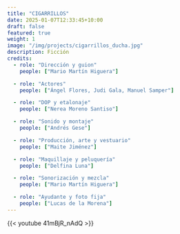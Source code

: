 ```yaml
---
title: "CIGARRILLOS"
date: 2025-01-07T12:33:45+10:00
draft: false
featured: true
weight: 1
image: "/img/projects/cigarrillos_ducha.jpg"
description: Ficción
credits:
  - role: "Dirección y guion"
    people: ["Mario Martín Higuera"]

  - role: "Actores"
    people: ["Ángel Flores, Judi Gala, Manuel Samper"]

  - role: "DOP y etalonaje"
    people: ["Nerea Moreno Santiso"]

  - role: "Sonido y montaje"
    people: ["Andrés Gese"]

  - role: "Producción, arte y vestuario"
    people: ["Maite Jiménez"]

  - role: "Maquillaje y peluquería"
    people: ["Delfina Luna"]

  - role: "Sonorización y mezcla"
    people: ["Mario Martín Higuera"]

  - role: "Ayudante y foto fija"
    people: ["Lucas de la Morena"]
---
```

{{< youtube 41mBjR_nAdQ >}}
